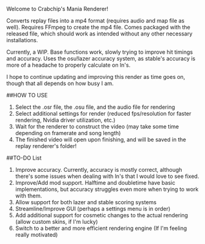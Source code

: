 Welcome to Crabchip's Mania Renderer!

Converts replay files into a mp4 format (requires audio and map file as well).
Requires FFmpeg to create the mp4 file. Comes packaged with the released file, which should work as intended without any other necessary installations.

Currently, a WIP. Base functions work, slowly trying to improve hit timings and accuracy.
Uses the osu!lazer accuracy system, as stable's accuracy is more of a headache to properly calculate on ln's.

I hope to continue updating and improving this render as time goes on, though that all depends on how busy I am.

##HOW TO USE
1. Select the .osr file, the .osu file, and the audio file for rendering
2. Select additional settings for render (reduced fps/resolution for faster rendering, Nvidia driver utilization, etc.)
3. Wait for the renderer to construct the video (may take some time depending on framerate and song length)
4. The finished video will open upon finishing, and will be saved in the replay renderer's folder!

##TO-DO List
1. Improve accuracy. Currently, accuracy is mostly correct, although there's some issues when dealing with ln's that I would love to see fixed.
2. Improve/Add mod support. Halftime and doubletime have basic implementations, but accuracy struggles even more when trying to work with them.
3. Allow support for both lazer and stable scoring systems
4. Streamline/Improve GUI (perhaps a settings menu is in order)
5. Add additional support for cosmetic changes to the actual rendering (allow custom skins, if I'm lucky)
6. Switch to a better and more efficient rendering engine (If I'm feeling really motivated)
